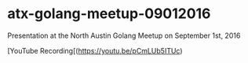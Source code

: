 # atx-golang-meetup-09012016
Presentation at the North Austin Golang Meetup on September 1st, 2016

[YouTube Recording[(https://youtu.be/pCmLUb5ITUc)
